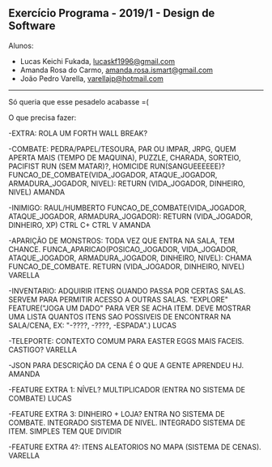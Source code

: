 Exercício Programa - 2019/1 - Design de Software
------------------------------------------------

Alunos: 
- Lucas Keichi Fukada, lucaskf1996@gmail.com
- Amanda Rosa do Carmo, amanda.rosa.ismart@gmail.com
- João Pedro Varella, varellajp@hotmail.com

------------------------------------------------
Só queria que esse pesadelo acabasse =(

O que precisa fazer:

-EXTRA: ROLA UM FORTH WALL BREAK?

-COMBATE: PEDRA/PAPEL/TESOURA, PAR OU IMPAR, JRPG, QUEM APERTA MAIS (TEMPO DE MAQUINA), PUZZLE, CHARADA, SORTEIO, PACIFIST RUN (SEM MATAR)?, HOMICIDE RUN(SANGUEEEEEE)? FUNCAO_DE_COMBATE(VIDA_JOGADOR, ATAQUE_JOGADOR, ARMADURA_JOGADOR, NIVEL): RETURN (VIDA_JOGADOR, DINHEIRO, NIVEL) AMANDA

-INIMIGO: RAUL/HUMBERTO FUNCAO_DE_COMBATE(VIDA_JOGADOR, ATAQUE_JOGADOR, ARMADURA_JOGADOR): RETURN (VIDA_JOGADOR, DINHEIRO, XP) CTRL C+ CTRL V AMANDA

-APARIÇÃO DE MONSTROS: TODA VEZ QUE ENTRA NA SALA, TEM CHANCE. FUNCA_APARICAO(POSICAO_JOGADOR, VIDA_JOGADOR, ATAQUE_JOGADOR, ARMADURA_JOGADOR, DINHEIRO, NIVEL): CHAMA FUNCAO_DE_COMBATE. RETURN (VIDA_JOGADOR, DINHEIRO, NIVEL) VARELLA

-INVENTARIO: ADQUIRIR ITENS QUANDO PASSA POR CERTAS SALAS. SERVEM PARA PERMITIR ACESSO A OUTRAS SALAS. "EXPLORE" FEATURE("JOGA UM DADO" PARA VER SE ACHA ITEM. DEVE MOSTRAR UMA LISTA QUANTOS ITENS SAO POSSIVEIS DE ENCONTRAR NA SALA/CENA, EX: "-????, -????, -ESPADA".) LUCAS

-TELEPORTE: CONTEXTO COMUM PARA EASTER EGGS MAIS FACEIS. CASTIGO? VARELLA

-JSON PARA DESCRIÇÃO DA CENA É O QUE A GENTE APRENDEU HJ. AMANDA

-FEATURE EXTRA 1: NÍVEL? MULTIPLICADOR (ENTRA NO SISTEMA DE COMBATE) LUCAS

-FEATURE EXTRA 3: DINHEIRO + LOJA? ENTRA NO SISTEMA DE COMBATE. INTEGRADO SISTEMA DE NIVEL. INTEGRADO SISTEMA DE ITEM. SIMPLES TEM QUE DIVIDIR 

-FEATURE EXTRA 4?: ITENS ALEATORIOS NO MAPA (SISTEMA DE CENAS). VARELLA
